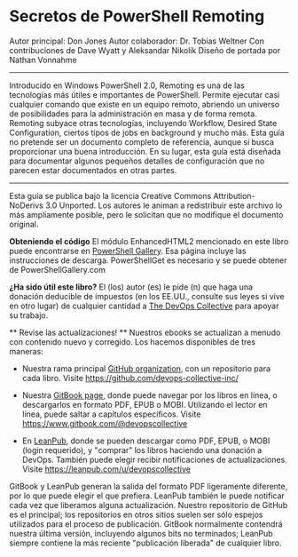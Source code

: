 # Secretos de PowerShell Remoting
Autor principal: Don Jones
Autor colaborador: Dr. Tobias Weltner
Con contribuciones de Dave Wyatt y Aleksandar Nikolik
Diseño de portada por Nathan Vonnahme

---

Introducido en Windows PowerShell 2.0, Remoting es una de las tecnologías más útiles e importantes de PowerShell. Permite ejecutar casi cualquier comando que existe en un equipo remoto, abriendo un universo de posibilidades para la administración en masa y de forma remota. Remoting subyace otras tecnologías, incluyendo Workflow, Desired State Configuration, ciertos tipos de jobs en background y mucho más. Esta guía no pretende ser un documento completo de referencia, aunque sí busca proporcionar una buena introducción. En su lugar, esta guía está diseñada para documentar algunos pequeños detalles de configuración que no parecen estar documentados en otras partes.

---

Esta guía se publica bajo la licencia Creative Commons Attribution-NoDerivs 3.0 Unported. Los autores le animan a redistribuir este archivo lo más ampliamente posible, pero le solicitan que no modifique el documento original.

**Obteniendo el código** El módulo EnhancedHTML2 mencionado en este libro puede encontrarse en [PowerShell Gallery](https://www.powershellgallery.com/packages/EnhancedHTML2). Esa página incluye las instrucciones de descarga. PowerShellGet es necesario y se puede obtener de PowerShellGallery.com 

**¿Ha sido útil este libro?** El (los) autor (es) le pide (n) que haga una donación deducible de impuestos (en los EE.UU., consulte sus leyes si vive en otro lugar) de cualquier cantidad a [The DevOps Collective](https://devopscollective.org/donate) para apoyar su trabajo.

** Revise las actualizaciones! ** Nuestros ebooks se actualizan a menudo con contenido nuevo y corregido. Los hacemos disponibles de tres maneras:

* Nuestra rama principal [GitHub organization](https://github.com/devops-collective-inc), con un repositorio para cada libro. Visite https://github.com/devops-collective-inc/

* Nuestra [GitBook page](https://www.gitbook.com/@devopscollective), donde puede navegar por los libros en línea, o descargarlos en formato PDF, EPUB o MOBI. Utilizando el lector en línea, puede saltar a capítulos específicos. Visite https://www.gitbook.com/@devopscollective

* En [LeanPub](https://leanpub.com/u/devopscollective), donde se pueden descargar como PDF, EPUB, o MOBI (login requerido), y "comprar" los libros haciendo una donación a DevOps. También puede elegir recibir notificaciones de actualizaciones. Visite https://leanpub.com/u/devopscollective

GitBook y LeanPub generan la salida del formato PDF ligeramente diferente, por lo que puede elegir el que prefiera. LeanPub también le puede notificar cada vez que liberamos alguna actualización. Nuestro repositorio de GitHub es el principal; los repositorios en otros sitios suelen ser sólo espejos utilizados para el proceso de publicación. GitBook normalmente contendrá nuestra última versión, incluyendo algunos bits no terminados; LeanPub siempre contiene la más reciente "publicación liberada" de cualquier libro.
